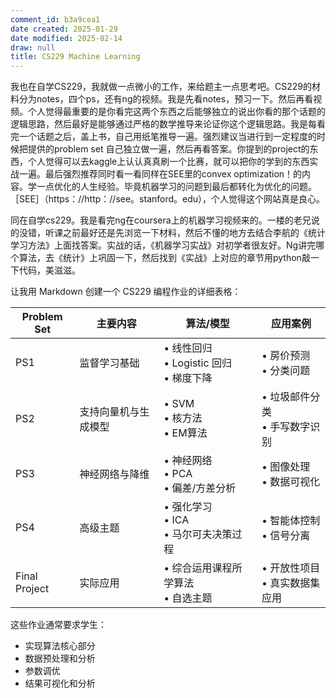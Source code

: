 ```yaml
---
comment_id: b3a9cea1
date created: 2025-01-29
date modified: 2025-02-14
draw: null
title: CS229 Machine Learning
---
```

我也在自学CS229，我就做一点微小的工作，来给题主一点思考吧。CS229的材料分为notes，四个ps，还有ng的视频。我是先看notes，预习一下。然后再看视频。个人觉得最重要的是你看完这两个东西之后能够独立的说出你看的那个话题的逻辑思路，然后最好是能够通过严格的数学推导来论证你这个逻辑思路。我是每看完一个话题之后，盖上书，自己用纸笔推导一遍。强烈建议当进行到一定程度的时候把提供的problem set 自己独立做一遍，然后再看答案。你提到的project的东西，个人觉得可以去kaggle上认认真真刷一个比赛，就可以把你的学到的东西实战一遍。最后强烈推荐同时看一看同样在SEE里的convex optimization！的内容。学一点优化的人生经验。毕竟机器学习的问题到最后都转化为优化的问题。［SEE］（https：//http：//see。stanford。edu），个人觉得这个网站真是良心。

同在自学cs229。我是看完ng在coursera上的机器学习视频来的。一楼的老兄说的没错，听课之前最好还是先浏览一下材料，然后不懂的地方去结合李航的《统计学习方法》上面找答案。实战的话，《机器学习实战》对初学者很友好。Ng讲完哪个算法，去《统计》上巩固一下，然后找到《实战》上对应的章节用python敲一下代码，美滋滋。

让我用 Markdown 创建一个 CS229 编程作业的详细表格：

| Problem Set | 主要内容 | 算法/模型 | 应用案例 |
|------------|---------|-----------|----------|
| PS1 | 监督学习基础 | • 线性回归<br>• Logistic 回归<br>• 梯度下降 | • 房价预测<br>• 分类问题 |
| PS2 | 支持向量机与生成模型 | • SVM<br>• 核方法<br>• EM算法 | • 垃圾邮件分类<br>• 手写数字识别 |
| PS3 | 神经网络与降维 | • 神经网络<br>• PCA<br>• 偏差/方差分析 | • 图像处理<br>• 数据可视化 |
| PS4 | 高级主题 | • 强化学习<br>• ICA<br>• 马尔可夫决策过程 | • 智能体控制<br>• 信号分离 |
| Final Project | 实际应用 | • 综合运用课程所学算法<br>• 自选主题 | • 开放性项目<br>• 真实数据集应用 |

这些作业通常要求学生：

- 实现算法核心部分
- 数据预处理和分析
- 参数调优
- 结果可视化和分析

